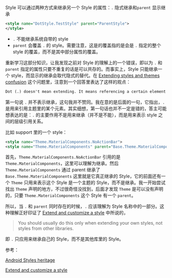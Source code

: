 Style 可以通过两种方式来继承另一个 Style 的属性：`.` 隐式继承和`parent` 显示继承

```xml
<style name="DotStyle.TestStyle" parent="ParentStyle">
</style>
```

* `.` 不能继承系统自带的 style
* `parent` 会覆盖 `.` 的 style。需要注意，这是的覆盖指的是会是 `.` 指定的整个 style 的覆盖，而不是其中部分属性的覆盖。

重新学习这部分知识，让我发现之前对 Style 的理解上的一个错误，即以为 `.`  和 `parent` 指定的属性只要不重复的话是可以共存的。而事实上，Style 只能继承一个 style，而显示的继承会取代隐式的替代。在 [Extending styles and themes confusion](https://stackoverflow.com/questions/7672366/extending-styles-and-themes-confusion) 这个问题里，注意到一个回答里表达了这样的观点：

```xml
Dot (.) doesn't mean extending. It means referencing a certain element (listview, textview etc.) in your theme. 
```

第一句说 `.` 并不表示继承，这句我并不赞同。我在意的是后面的一句，它指出，`.` 是用来引用主题里的某个元素。其实细想，第一句话也并不一定是错的，答主可能想表达的是：`.` 的主要作用不是用来继承（并不是不能），而是用来表示 style 之间的层级引用关系。

比如 support 里的一个 style：

```xml
<style name="Theme.MaterialComponents.NoActionBar">
<style name="Theme.MaterialComponents" parent="Base.Theme.MaterialComponents"/>
```

首先，`Theme.MaterialComponents.NoActionBar` 引用的是 `Theme.MaterialComponents`，这里可以理解为继承。然后 `Theme.MaterialComponents` 通过 parent 继承了 `Base.Theme.MaterialComponents` 这里就是它真正继承的 Style，它的前面还有一个 `Theme` 只用来表示这个 Style 是一个主题的 Style，而不是继承。我一开始尝试找出 `Theme` 声明的地方，不过很奇怪没找到，后面才发现 `Theme` 是可以没有声明的，只要 `Theme.MaterialComponents` 这个 Style 有一个 `parent`。

所以，当 `.` 和 `parent` 同时存在的时候，`.` 应该理解为 Style 名称中的一部分。这种理解正好印证了 [Extend and customize a style](https://developer.android.com/guide/topics/ui/look-and-feel/themes#Customize) 中所说的，

> You should usually do this only when extending your own styles, not styles from other libraries. 

即 `.` 只应用来继承自己的 Style，而不是其他库里的 Style。





参考：

[Android Styles heritage](https://stackoverflow.com/questions/38083262/android-styles-heritage)

[Extend and customize a style](https://developer.android.com/guide/topics/ui/look-and-feel/themes#Customize)